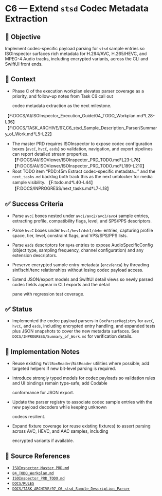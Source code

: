 # C6 — Extend `stsd` Codec Metadata Extraction

## 🎯 Objective

Implement codec-specific payload parsing for `stsd` sample entries so ISOInspector surfaces rich metadata for H.264/AVC, H.265/HEVC, and MPEG-4 Audio tracks, including encrypted variants, across the CLI and SwiftUI front ends.

## 🧩 Context

- Phase C of the execution workplan elevates parser coverage as a priority, and follow-up notes from Task C6 call out

  codec metadata extraction as the next milestone.

【F:DOCS/AI/ISOInspector_Execution_Guide/04_TODO_Workplan.md†L28-L36】【F:DOCS/TASK_ARCHIVE/97_C6_stsd_Sample_Description_Parser/Summary_of_Work.md†L5-L22】

- The master PRD requires ISOInspector to expose codec configuration boxes (`avcC`, `hvcC`, `esds`) so validation, navigation, and export pipelines can report detailed stream properties. 【F:DOCS/AI/ISOViewer/ISOInspector_PRD_TODO.md†L23-L76】【F:DOCS/AI/ISOViewer/ISOInspector_PRD_TODO.md†L189-L210】
- Root TODO item “PDD:45m Extract codec-specific metadata…” and the `next_tasks.md` backlog both track this as the next unblocker for media sample visibility. 【F:todo.md†L40-L44】【F:DOCS/INPROGRESS/next_tasks.md†L7-L18】

## ✅ Success Criteria

- Parse `avcC` boxes nested under `avc1/avc2/avc3/avc4` sample entries, extracting profile, compatibility flags, level, and SPS/PPS descriptors.
- Parse `hvcC` boxes under `hvc1/hev1/dvh1/dvhe` entries, capturing profile space, tier, level, constraint flags, and VPS/SPS/PPS lists.
- Parse `esds` descriptors for `mp4a` entries to expose AudioSpecificConfig (object type, sampling frequency, channel configuration) and any extension descriptors.
- Preserve encrypted sample entry metadata (`encv`/`enca`) by threading sinf/schi/tenc relationships without losing codec payload access.
- Extend JSON/export models and SwiftUI detail views so newly parsed codec fields appear in CLI exports and the detail

  pane with regression test coverage.

## ✅ Status

- Implemented the codec payload parsers in `BoxParserRegistry` for `avcC`, `hvcC`, and `esds`, including encrypted entry handling, and expanded tests plus JSON snapshots to cover the new metadata surfaces. See `DOCS/INPROGRESS/Summary_of_Work.md` for verification details.

## 🔧 Implementation Notes

- Reuse existing `FullBoxReader`/`BitReader` utilities where possible; add targeted helpers if new bit-level parsing is required.
- Introduce strongly typed models for codec payloads so validation rules and UI bindings remain type-safe; add Codable

  conformance for JSON export.

- Update the parser registry to associate codec sample entries with the new payload decoders while keeping unknown

  codecs resilient.

- Expand fixture coverage (or reuse existing fixtures) to assert parsing across AVC, HEVC, and AAC samples, including

  encrypted variants if available.

## 🧠 Source References

- [`ISOInspector_Master_PRD.md`](../AI/ISOViewer/ISOInspector_PRD_Full/ISOInspector_Master_PRD.md)
- [`04_TODO_Workplan.md`](../AI/ISOInspector_Execution_Guide/04_TODO_Workplan.md)
- [`ISOInspector_PRD_TODO.md`](../AI/ISOViewer/ISOInspector_PRD_TODO.md)
- [`DOCS/RULES`](../RULES)
- [`DOCS/TASK_ARCHIVE/97_C6_stsd_Sample_Description_Parser`](../TASK_ARCHIVE/97_C6_stsd_Sample_Description_Parser)
